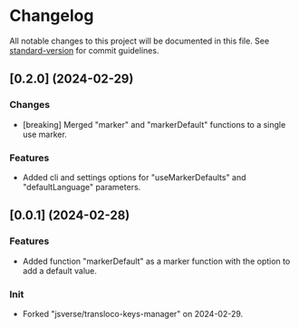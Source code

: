 # Changelog

All notable changes to this project will be documented in this file. See [standard-version](https://github.com/conventional-changelog/standard-version) for commit guidelines.

## [0.2.0] (2024-02-29)

### Changes 
* [breaking] Merged "marker" and "markerDefault" functions to a single use marker. 

### Features 
* Added cli and settings options for "useMarkerDefaults" and "defaultLanguage" parameters.
 
## [0.0.1] (2024-02-28)

### Features
* Added function "markerDefault" as a marker function with the option to add a default value. 

### Init
* Forked "jsverse/transloco-keys-manager" on 2024-02-29.
